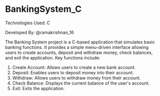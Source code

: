# BankingSystem_C

Technologies Used: C

Developed By: @ramakrishnan_16

The Banking System project is a C-based application that simulates basic banking functions. It provides a simple menu-driven interface allowing users to create accounts, deposit and withdraw money, check balances, and exit the application. Key functions include:

1. Create Account: Allows users to create a new bank account.
2. Deposit: Enables users to deposit money into their account.
3. Withdraw: Allows users to withdraw money from their account.
4. Check Balance: Displays the current balance of the user's account.
5. Exit: Exits the application.
